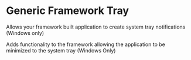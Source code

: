 Generic Framework Tray
======================

Allows your framework built application to create system tray notifications (Windows only)

Adds functionality to the framework allowing the application to be minimized to the system tray (Windows Only)